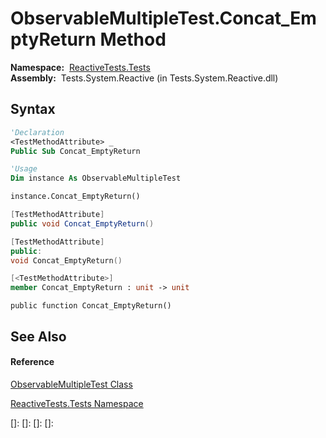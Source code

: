 # ObservableMultipleTest.Concat\_EmptyReturn Method

**Namespace:**  [ReactiveTests.Tests](ReactiveTests.Tests\ReactiveTests.Tests.md)  
**Assembly:**  Tests.System.Reactive (in Tests.System.Reactive.dll)

## Syntax

```vb
'Declaration
<TestMethodAttribute> _
Public Sub Concat_EmptyReturn
```

```vb
'Usage
Dim instance As ObservableMultipleTest

instance.Concat_EmptyReturn()
```

```csharp
[TestMethodAttribute]
public void Concat_EmptyReturn()
```

```c++
[TestMethodAttribute]
public:
void Concat_EmptyReturn()
```

```fsharp
[<TestMethodAttribute>]
member Concat_EmptyReturn : unit -> unit 
```

```jscript
public function Concat_EmptyReturn()
```

## See Also

#### Reference

[ObservableMultipleTest Class](ObservableMultipleTest\ObservableMultipleTest.md)

[ReactiveTests.Tests Namespace](ReactiveTests.Tests\ReactiveTests.Tests.md)

[]: 
[]: 
[]: 
[]: 